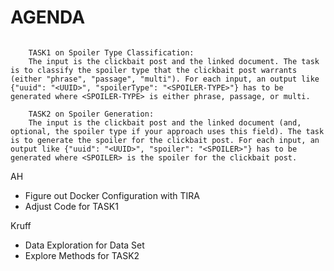 # AGENDA
```

    TASK1 on Spoiler Type Classification: 
    The input is the clickbait post and the linked document. The task is to classify the spoiler type that the clickbait post warrants (either "phrase", "passage", "multi"). For each input, an output like {"uuid": "<UUID>", "spoilerType": "<SPOILER-TYPE>"} has to be generated where <SPOILER-TYPE> is either phrase, passage, or multi.

    TASK2 on Spoiler Generation: 
    The input is the clickbait post and the linked document (and, optional, the spoiler type if your approach uses this field). The task is to generate the spoiler for the clickbait post. For each input, an output like {"uuid": "<UUID>", "spoiler": "<SPOILER>"} has to be generated where <SPOILER> is the spoiler for the clickbait post.

```
AH 
- Figure out Docker Configuration with TIRA
- Adjust Code for TASK1

Kruff
- Data Exploration for Data Set
- Explore Methods for TASK2